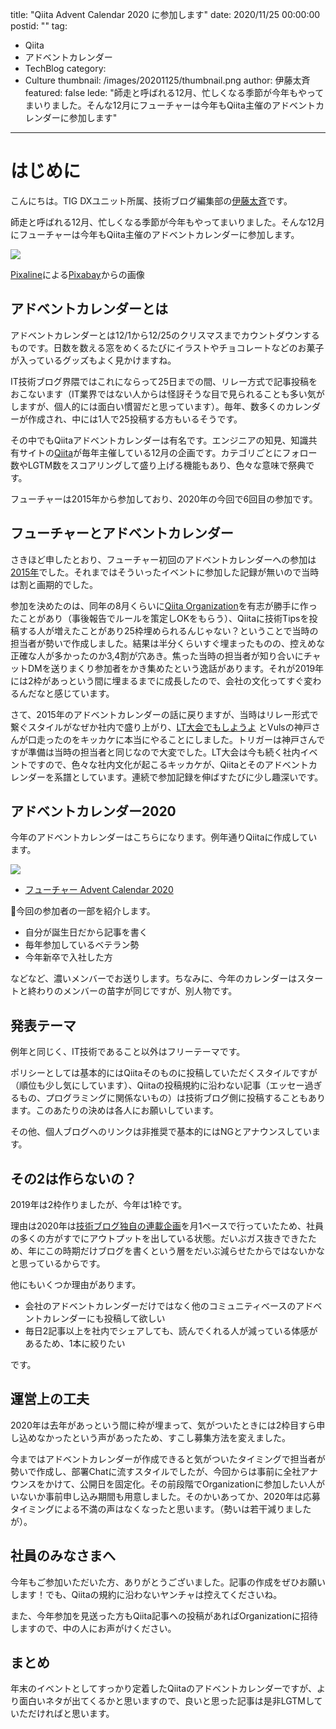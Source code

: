 title: "Qiita Advent Calendar 2020 に参加します"
date: 2020/11/25 00:00:00
postid: ""
tag:
  - Qiita
  - アドベントカレンダー
  - TechBlog
category:
  - Culture
thumbnail: /images/20201125/thumbnail.png
author: 伊藤太斉
featured: false
lede: "師走と呼ばれる12月、忙しくなる季節が今年もやってまいりました。そんな12月にフューチャーは今年もQiita主催のアドベントカレンダーに参加します"
---
# はじめに

こんにちは。TIG DXユニット所属、技術ブログ編集部の[伊藤太斉](https://twitter.com/kaedemalu)です。

師走と呼ばれる12月、忙しくなる季節が今年もやってまいりました。そんな12月にフューチャーは今年もQiita主催のアドベントカレンダーに参加します。

![](/images/20201125/advent-calendar-1865325_1280.png)

<a href="https://pixabay.com/ja/users/pixaline-1569622/?utm_source=link-attribution&amp;utm_medium=referral&amp;utm_campaign=image&amp;utm_content=1865325">Pixaline</a>による<a href="https://pixabay.com/ja/?utm_source=link-attribution&amp;utm_medium=referral&amp;utm_campaign=image&amp;utm_content=1865325">Pixabay</a>からの画像


## アドベントカレンダーとは

アドベントカレンダーとは12/1から12/25のクリスマスまでカウントダウンするものです。日数を数える窓をめくるたびにイラストやチョコレートなどのお菓子が入っているグッズもよく見かけますね。

IT技術ブログ界隈ではこれにならって25日までの間、リレー方式で記事投稿をおこないます（IT業界ではない人からは怪訝そうな目で見られることも多い気がしますが、個人的には面白い慣習だと思っています）。毎年、数多くのカレンダーが作成され、中には1人で25投稿する方もいるそうです。

その中でもQiitaアドベントカレンダーは有名です。エンジニアの知見、知識共有サイトの[Qiita](https://qiita.com/)が毎年主催している12月の企画です。カテゴリごとにフォロー数やLGTM数をスコアリングして盛り上げる機能もあり、色々な意味で祭典です。

フューチャーは2015年から参加しており、2020年の今回で6回目の参加です。

## フューチャーとアドベントカレンダー

さきほど申したとおり、フューチャー初回のアドベントカレンダーへの参加は[2015年](https://qiita.com/advent-calendar/2015/future)でした。それまではそういったイベントに参加した記録が無いので当時は割と画期的でした。

参加を決めたのは、同年の8月くらいに[Qiita Organization](https://qiita.com/organizations/future)を有志が勝手に作ったことがあり（事後報告でルールを策定しOKをもらう）、Qiitaに技術Tipsを投稿する人が増えたことがあり25枠埋められるんじゃない？ということで当時の担当者が勢いで作成しました。結果は半分くらいすぐ埋まったものの、控えめな正確な人が多かったのか3,4割が穴あき。焦った当時の担当者が知り合いにチャットDMを送りまくり参加者をかき集めたという逸話があります。それが2019年には2枠があっという間に埋まるまでに成長したので、会社の文化ってすぐ変わるんだなと感じています。

さて、2015年のアドベントカレンダーの話に戻りますが、当時はリレー形式で繋ぐスタイルがなぜか社内で盛り上がり、[LT大会でもしようよ](/articles/20160217/) とVulsの神戸さんが口走ったのをキッカケに本当にやることにしました。トリガーは神戸さんですが準備は当時の担当者と同じなので大変でした。LT大会は今も続く社内イベントですので、色々な社内文化が起こるキッカケが、Qiitaとそのアドベントカレンダーを系譜としています。連続で参加記録を伸ばすたびに少し趣深いです。


## アドベントカレンダー2020

今年のアドベントカレンダーはこちらになります。例年通りQiitaに作成しています。

![](/images/20201125/image.png)

* [フューチャー Advent Calendar 2020](https://qiita.com/advent-calendar/2020/future)

今回の参加者の一部を紹介します。

- 自分が誕生日だから記事を書く
- 毎年参加しているベテラン勢
- 今年新卒で入社した方

などなど、濃いメンバーでお送りします。ちなみに、今年のカレンダーはスタートと終わりのメンバーの苗字が同じですが、別人物です。


## 発表テーマ

例年と同じく、IT技術であること以外はフリーテーマです。

ポリシーとしては基本的にはQiitaそのものに投稿していただくスタイルですが（順位も少し気にしています）、Qiitaの投稿規約に沿わない記事（エッセー過ぎるもの、プログラミングに関係ないもの）は技術ブログ側に投稿することもあります。このあたりの決めは各人にお願いしています。

その他、個人ブログへのリンクは非推奨で基本的にはNGとアナウンスしています。


## その2は作らないの？

2019年は2枠作りましたが、今年は1枠です。

理由は2020年は[技術ブログ独自の連載企画](/articles/20200908/)を月1ペースで行っていたため、社員の多くの方がすでにアウトプットを出している状態。だいぶガス抜きできたため、年にこの時期だけブログを書くという層をだいぶ減らせたからではないかなと思っているからです。

他にもいくつか理由があります。

* 会社のアドベントカレンダーだけではなく他のコミュニティベースのアドベントカレンダーにも投稿して欲しい
* 毎日2記事以上を社内でシェアしても、読んでくれる人が減っている体感があるため、1本に絞りたい

です。


## 運営上の工夫

2020年は去年があっという間に枠が埋まって、気がついたときには2枠目すら申し込めなかったという声があったため、すこし募集方法を変えました。

今まではアドベントカレンダーが作成できると気がついたタイミングで担当者が勢いで作成し、部署Chatに流すスタイルでしたが、今回からは事前に全社アナウンスをかけて、公開日を固定化。その前段階でOrganizationに参加したい人がいないか事前申し込み期間も用意しました。そのかいあってか、2020年は応募タイミングによる不満の声はなくなったと思います。（勢いは若干減りましたが）。


## 社員のみなさまへ

今年もご参加いただいた方、ありがとうございました。記事の作成をぜひお願いします！でも、Qiitaの規約に沿わないヤンチャは控えてくださいね。

また、今年参加を見送った方もQiita記事への投稿があればOrganizationに招待しますので、中の人にお声がけください。

## まとめ

年末のイベントとしてすっかり定着したQiitaのアドベントカレンダーですが、より面白いネタが出てくるかと思いますので、良いと思った記事は是非LGTMしていただければと思います。

